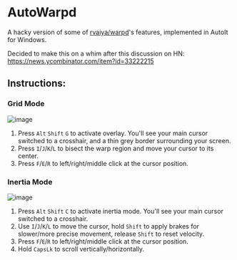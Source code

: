 # AutoWarpd
A hacky version of some of [rvaiya/warpd](https://github.com/rvaiya/warpd)'s features, implemented in AutoIt for Windows. 

Decided to make this on a whim after this discussion on HN: https://news.ycombinator.com/item?id=33222215

## Instructions:

### Grid Mode
![image](https://user-images.githubusercontent.com/98432183/196675614-28eff1a1-c074-48a5-9ebe-ae8bf969e853.png)

1. Press `Alt` `Shift` `G` to activate overlay. You'll see your main cursor switched to a crosshair, and a thin grey border surrounding your screen.
2. Press `I`/`J`/`K`/`L` to bisect the warp region and move your cursor to its center.
3. Press `F`/`E`/`R` to left/right/middle click at the cursor position.

### Inertia Mode
![image](https://user-images.githubusercontent.com/98432183/196675010-b380b898-6e97-4aa9-baf4-c35e0fb185fe.png)

1. Press `Alt` `Shift` `C` to activate inertia mode. You'll see your main cursor switched to a crosshair.
2. Use `I`/`J`/`K`/`L` to move the cursor, hold `Shift` to apply brakes for slower/more precise movement, release `Shift` to reset velocity.
3. Press `F`/`E`/`R` to left/right/middle click at the cursor position.
4. Hold `CapsLk` to scroll vertically/horizontally.
